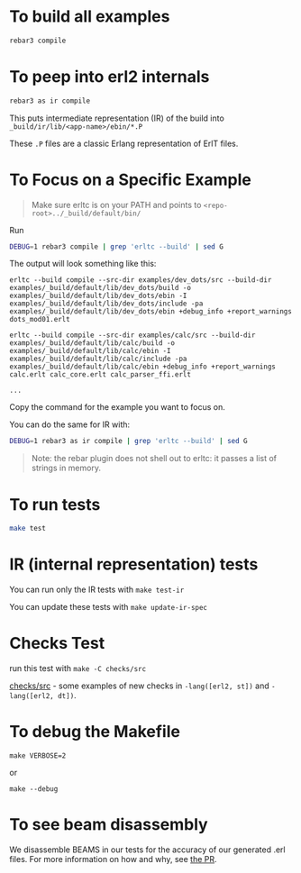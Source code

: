 # To build all examples

```sh
rebar3 compile
```

# To peep into erl2 internals

```sh
rebar3 as ir compile
```

This puts intermediate representation (IR) of the build into `_build/ir/lib/<app-name>/ebin/*.P`

These `.P` files are a classic Erlang representation of ErlT files.

# To Focus on a Specific Example

> Make sure erltc is on your PATH and points to `<repo-root>../_build/default/bin/`

Run

```sh
DEBUG=1 rebar3 compile | grep 'erltc --build' | sed G
```

The output will look something like this:

```
erltc --build compile --src-dir examples/dev_dots/src --build-dir examples/_build/default/lib/dev_dots/build -o examples/_build/default/lib/dev_dots/ebin -I examples/_build/default/lib/dev_dots/include -pa examples/_build/default/lib/dev_dots/ebin +debug_info +report_warnings dots_mod01.erlt

erltc --build compile --src-dir examples/calc/src --build-dir examples/_build/default/lib/calc/build -o examples/_build/default/lib/calc/ebin -I examples/_build/default/lib/calc/include -pa examples/_build/default/lib/calc/ebin +debug_info +report_warnings calc.erlt calc_core.erlt calc_parser_ffi.erlt

...

```

Copy the command for the example you want to focus on.

You can do the same for IR with:

```sh
DEBUG=1 rebar3 as ir compile | grep 'erltc --build' | sed G
```

> Note: the rebar plugin does not shell out to erltc: it passes a list of strings in memory.

# To run tests

```sh
make test
```

# IR (internal representation) tests

You can run only the IR tests with `make test-ir`

You can update these tests with `make update-ir-spec`

# Checks Test

run this test with `make -C checks/src`

[checks/src](checks/src) - some examples of new checks in `-lang([erl2, st])` and `-lang([erl2, dt])`.


# To debug the Makefile

    make VERBOSE=2

or

    make --debug

# To see beam disassembly

We disassemble BEAMS in our tests for the accuracy of our generated .erl files.
For more information on how and why, see [the PR](https://github.com/WhatsApp/erlt/pull/236).
